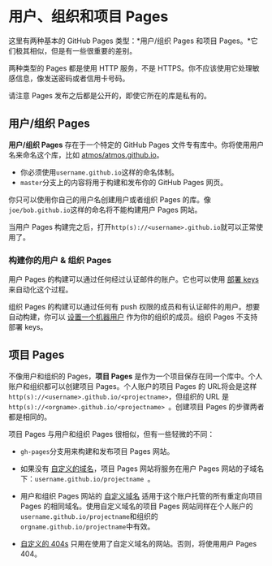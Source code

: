 # 用户、组织和项目 Pages

这里有两种基本的 GitHub Pages 类型：*用户/组织 Pages 和项目 Pages。*它们极其相似，但是有一些很重要的差别。

两种类型的 Pages 都是使用 HTTP 服务，不是 HTTPS。你不应该使用它处理敏感信息，像发送密码或者信用卡号码。

请注意 Pages 发布之后都是公开的，即使它所在的库是私有的。

## 用户/组织 Pages

**用户/组织 Pages** 存在于一个特定的 GitHub Pages 文件专有库中。你将使用用户名来命名这个库，比如 [atmos/atmos.github.io](https://github.com/atmos/atmos.github.io)。

- 你必须使用`username.github.io`这样的命名体制。
- `master`分支上的内容将用于构建和发布你的 GitHub Pages 网页。

你只可以使用你自己的用户名创建用户或者组织 Pages 的库。像`joe/bob.github.io`这样的命名将不能构建用户 Pages 网站。

当用户 Pages 构建完之后，打开`http(s)://<username>.github.io`就可以正常使用了。

### 构建你的用户 & 组织 Pages

用户 Pages 的构建可以通过任何经过认证邮件的账户。它也可以使用 [部署 keys](https://developer.github.com/guides/managing-deploy-keys/#deploy-keys) 来自动化这个过程。

组织 Pages 的构建可以通过任何有 push 权限的成员和有认证邮件的用户。想要自动构建，你可以 [设置一个机器用户](https://developer.github.com/guides/managing-deploy-keys/#machine-users) 作为你的组织的成员。组织 Pages 不支持部署 keys。

## 项目 Pages

不像用户和组织的 Pages，**项目 Pages** 是作为一个项目保存在同一个库中。个人账户和组织都可以创建项目 Pages。个人账户的项目 Pages 的 URL将会是这样 ` http(s)://<username>.github.io/<projectname> `，但组织的 URL 是`http(s)://<orgname>.github.io/<projectname> `。创建项目 Pages 的步骤两者都是相同的。 

项目 Pages 与用户和组织 Pages 很相似，但有一些轻微的不同：

- `gh-pages`分支用来构建和发布项目 Pages 网站。

- 如果没有 [自定义的域名](https://help.github.com/articles/setting-up-a-custom-domain-with-github-pages)，项目 Pages 网站将服务在用户 Pages 网站的子域名下：`username.github.io/projectname `。

- 用户和组织 Pages 网站的 [自定义域名](https://help.github.com/articles/setting-up-a-custom-domain-with-github-pages) 适用于这个账户托管的所有重定向项目 Pages 的相同域名。使用自定义域名的项目 Pages 网站同样在个人账户的`username.github.io/projectname`和组织的` orgname.github.io/projectname`中有效。

- [自定义的 404s](https://help.github.com/articles/custom-404-pages) 只用在使用了自定义域名的网站。否则，将使用用户 Pages 404。